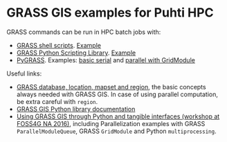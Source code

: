 # GRASS GIS examples for Puhti HPC

GRASS commands can be run in HPC batch jobs with:

* [GRASS shell scripts](https://grasswiki.osgeo.org/wiki/GRASS_Python_Scripting_Library). [Example](01_serial_cli)
* [GRASS Python Scripting Library](https://grasswiki.osgeo.org/wiki/GRASS_Python_Scripting_Library). [Example](02_python_scripting_serial)
* [PyGRASS](https://grasswiki.osgeo.org/wiki/Python/pygrass). Examples: [basic serial](03_pygrass_serial) and [parallel with GridModule](04_pygrass_parallel)

Useful links:
* [GRASS database, location, mapset and region](https://grass.osgeo.org/grass79/manuals/grass_database.html), the basic concepts always needed with GRASS GIS. 
In case of using parallel computation, be extra careful with `region`.
* [GRASS GIS Python library documentation](https://grass.osgeo.org/grass79/manuals/libpython/script.html)
* [Using GRASS GIS through Python and tangible interfaces (workshop at FOSS4G NA 2016)](https://grasswiki.osgeo.org/wiki/Using_GRASS_GIS_through_Python_and_tangible_interfaces_(workshop_at_FOSS4G_NA_2016)), 
including Parallelization examples with GRASS `ParallelModuleQueue`, GRASS `GridModule` and Python `multiprocessing`.
